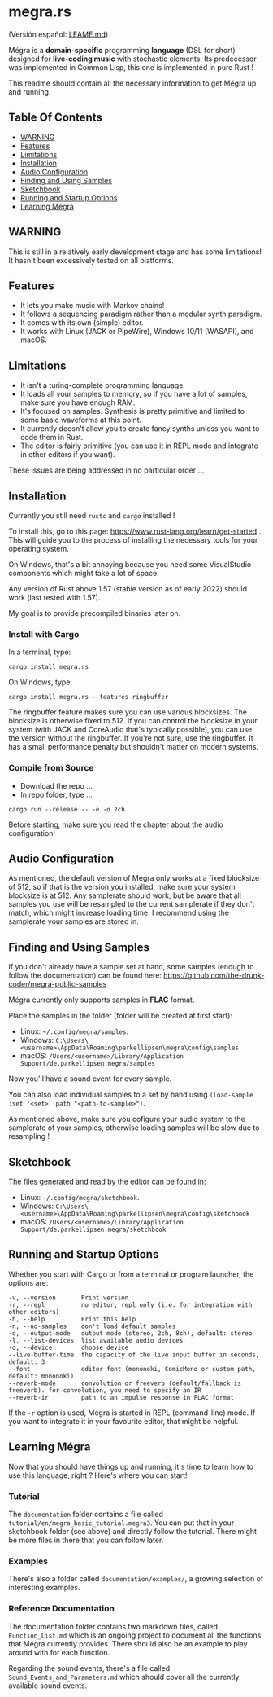 # megra.rs

(Versión español: [LEAME.md](https://github.com/the-drunk-coder/megra.rs/blob/main/LEAME.md))

Mégra is a **domain-specific** programming **language** (DSL for short) designed for **live-coding music** with stochastic elements.
Its predecessor was implemented in Common Lisp, this one is implemented in pure Rust !

This readme should contain all the necessary information to get Mégra up and running.

## Table Of Contents

* [WARNING](#warning)
* [Features](#features)
* [Limitations](#limitations)
* [Installation](#installation)
* [Audio Configuration](#audio-configuration)
* [Finding and Using Samples](#finding-and-using-samples)
* [Sketchbook](#sketchbook)
* [Running and Startup Options](#running-and-startup-options)
* [Learning Mégra](#learning-mégra) 

## WARNING

This is still in a relatively early development stage and has some limitations! It hasn't been
excessively tested on all platforms.

## Features

* It lets you make music with Markov chains!
* It follows a sequencing paradigm rather than a modular synth paradigm.
* It comes with its own (simple) editor.
* It works with Linux (JACK or PipeWire), Windows 10/11 (WASAPI), and macOS.

## Limitations

* It isn't a turing-complete programming language.
* It loads all your samples to memory, so if you have a lot of samples, make sure you have enough RAM.
* It's focused on samples. Synthesis is pretty primitive and limited to some basic waveforms at this point.
* It currently doesn't allow you to create fancy synths unless you want to code them in Rust.
* The editor is fairly primitive (you can use it in REPL mode and integrate in other editors if you want).

These issues are being addressed in no particular order ...

## Installation

Currently you still need `rustc` and `cargo` installed !

To install this, go to this page: https://www.rust-lang.org/learn/get-started .
This will guide you to the process of installing the necessary tools for your operating system.

On Windows, that's a bit annoying because you need some VisualStudio components which
might take a lot of space. 

Any version of Rust above 1.57 (stable version as of early 2022) should work (last tested with 1.57).

My goal is to provide precompiled binaries later on.

### Install with Cargo

In a terminal, type:

```
cargo install megra.rs
```

On Windows, type:

```
cargo install megra.rs --features ringbuffer
```

The ringbuffer feature makes sure you can use various blocksizes. The blocksize is otherwise fixed to 512. If you can
control the blocksize in your system (with JACK and CoreAudio that's typically possible), you can use the version without
the ringbuffer. If you're not sure, use the ringbuffer. It has a small performance penalty but shouldn't matter on modern
systems.

### Compile from Source

* Download the repo ...
* In repo folder, type ...

```
cargo run --release -- -e -o 2ch
```
Before starting, make sure you read the chapter about the audio configuration!

## Audio Configuration

As mentioned, the default version of Mégra only works at a fixed blocksize of 512, so if that is the version you installed, make sure
your system blocksize is at 512. Any samplerate should work, but be aware that all samples you use will be resampled to the current samplerate
if they don't match, which might increase loading time. I recommend using the samplerate your samples are stored in. 

## Finding and Using Samples

If you don't already have a sample set at hand, some samples (enough to follow the documentation) can be found here:
https://github.com/the-drunk-coder/megra-public-samples

Mégra currently only supports samples in **FLAC** format.

Place the samples in the folder (folder will be created at first start):

* Linux: `~/.config/megra/samples`.
* Windows: `C:\Users\<username>\AppData\Roaming\parkellipsen\megra\config\samples`
* macOS: `/Users/<username>/Library/Application Support/de.parkellipsen.megra/samples`

Now you'll have a sound event for every sample.

You can also load individual samples to a set by hand using `(load-sample :set '<set> :path "<path-to-sample>")`.

As mentioned above, make sure you cofigure your audio system to the samplerate of your samples, otherwise loading samples will be slow due to resampling !

## Sketchbook
The files generated and read by the editor can be found in:

* Linux: `~/.config/megra/sketchbook`.
* Windows: `C:\Users\<username>\AppData\Roaming\parkellipsen\megra\config\sketchbook`
* macOS: `/Users/<username>/Library/Application Support/de.parkellipsen.megra/sketchbook`

## Running and Startup Options

Whether you start with Cargo or from a terminal or program launcher, the options are:

```
-v, --version       Print version
-r, --repl          no editor, repl only (i.e. for integration with other editors)
-h, --help          Print this help
-n, --no-samples    don't load default samples
-o, --output-mode   output mode (stereo, 2ch, 8ch), default: stereo
-l, --list-devices  list available audio devices
-d, --device        choose device
--live-buffer-time  the capacity of the live input buffer in seconds, default: 3
--font              editor font (mononoki, ComicMono or custom path, default: mononoki)
--reverb-mode       convolution or freeverb (default/fallback is freeverb). for convolution, you need to specify an IR
--reverb-ir         path to an impulse response in FLAC format
```

If the `-r` option is used, Mégra is started in REPL (command-line) mode. If you want to integrate it in your favourite editor, that might be helpful.

## Learning Mégra

Now that you should have things up and running, it's time to learn how to use this language, right ? Here's where you can start!

### Tutorial

The `documentation` folder contains a file called `tutorial/en/megra_basic_tutorial.megra3`. You can put that in your sketchbook folder (see above) and 
directly follow the tutorial. There might be more files in there that you can follow later.

### Examples

There's also a folder called `documentation/examples/`, a growing selection of interesting examples.

### Reference Documentation

The documentation folder contains two markdown files, called `Function_List.md` which is an ongoing project to document all the functions 
that Mégra currently provides. There should also be an example to play around with for each function.

Regarding the sound events, there's a file called `Sound_Events_and_Parameters.md` which should cover all the currently available sound events.
